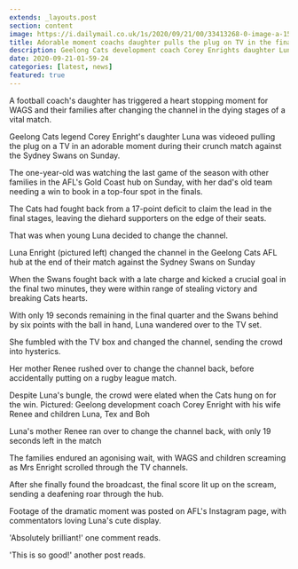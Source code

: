 ```yaml
---
extends: _layouts.post
section: content
image: https://i.dailymail.co.uk/1s/2020/09/21/00/33413268-0-image-a-15_1600644328012.jpg 
title: Adorable moment coachs daughter pulls the plug on TV in the final seconds of crucial game 
description: Geelong Cats development coach Corey Enrights daughter Luna was captured in an adorable moment during their match against the Sydney Swans on Sunday. 
date: 2020-09-21-01-59-24 
categories: [latest, news] 
featured: true 
--- 
```

A football coach's daughter has triggered a heart stopping moment for WAGS and their families after changing the channel in the dying stages of a vital match.

Geelong Cats legend Corey Enright's daughter Luna was videoed pulling the plug on a TV in an adorable moment during their crunch match against the Sydney Swans on Sunday.

The one-year-old was watching the last game of the season with other families in the AFL's Gold Coast hub on Sunday, with her dad's old team needing a win to book in a top-four spot in the finals. 

The Cats had fought back from a 17-point deficit to claim the lead in the final stages, leaving the diehard supporters on the edge of their seats.

That was when young Luna decided to change the channel. 

Luna Enright (pictured left) changed the channel in the Geelong Cats AFL hub at the end of their match against the Sydney Swans on Sunday

When the Swans fought back with a late charge and kicked a crucial goal in the final two minutes, they were within range of stealing victory and breaking Cats hearts.

With only 19 seconds remaining in the final quarter and the Swans behind by six points with the ball in hand, Luna wandered over to the TV set.

She fumbled with the TV box and changed the channel, sending the crowd into hysterics.

Her mother Renee rushed over to change the channel back, before accidentally putting on a rugby league match.

Despite Luna's bungle, the crowd were elated when the Cats hung on for the win. Pictured: Geelong development coach Corey Enright with his wife Renee and children Luna, Tex and Boh

Luna's mother Renee ran over to change the channel back, with only 19 seconds left in the match

The families endured an agonising wait, with WAGS and children screaming as Mrs Enright scrolled through the TV channels.

After she finally found the broadcast, the final score lit up on the scream, sending a deafening roar through the hub.

Footage of the dramatic moment was posted on AFL's Instagram page, with commentators loving Luna's cute display.

'Absolutely brilliant!' one comment reads.

'This is so good!' another post reads.

